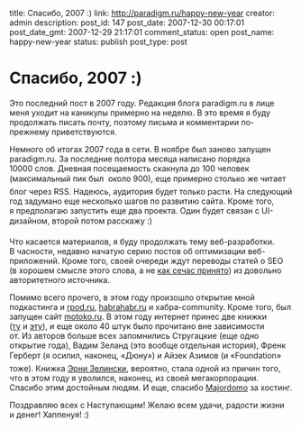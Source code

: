 title: Спасибо, 2007 :)
link: http://paradigm.ru/happy-new-year
creator: admin
description: 
post_id: 147
post_date: 2007-12-30 00:17:01
post_date_gmt: 2007-12-29 21:17:01
comment_status: open
post_name: happy-new-year
status: publish
post_type: post

# Спасибо, 2007 :)

Это последний пост в 2007 году. Редакция блога paradigm.ru в лице меня уходит на каникулы примерно на неделю. В это время я буду продолжать писать почту, поэтому письма и комментарии по-прежнему приветствуются.

Немного об итогах 2007 года в сети. В ноябре был заново запущен paradigm.ru. За последние полтора месяца написано порядка 10000 слов. Дневная посещаемость скакнула до 100 человек (максимальный пик был  около 900), еще примерно столько же читает блог через RSS. Надеюсь, аудитория будет только расти. На следующий год задумано еще несколько шагов по развитию сайта. Кроме того, я предполагаю запустить еще два проекта. Один будет связан с UI-дизайном, второй потом расскажу :)

Что касается материалов, я буду продолжать тему веб-разработки. В часности, недавно начатую серию постов об оптимизации веб-приложений. Кроме того, своей очереди ждут переводы статей о SEO (в хорошем смысле этого слова, а не [как сечас принято](http://www.paradigm.ru/2007/12/22/monetization-maniacs/)) из довольно авторитетного источника.

Помимо всего прочего, в этом году произошло открытие мной подкастинга и [rpod.ru](http://rpod.ru), [habrahabr.ru](http://habrahabr.ru) и хабра-community. Кроме того, был запущен сайт [motoko.ru](http://motoko.ru). В этом году интернет принес две книжки ([ту](http://b23.ru/c8x) и [эту](http://b23.ru/c8i)), и еще около 40 штук было прочитано вне зависимости от. Из авторов больше всех запомнились Стругацкие (еще одно открытие года), Вадим Зеланд (это вообще отдельная история), Френк Герберт (я осилил, наконец, «Дюну») и Айзек Азимов (и «Foundation»  тоже). Книжка [Эрни Зелински](http://b23.ru/c8u), вероятно, стала одной из причин того, что в этом году я уволился, наконец, из своей мегакорпорации. Спасибо этим достойным людям. И еще, спасибо [Majordomo](http://www.majordomo.ru/) за хостинг.

Поздравляю всех с Наступающим! Желаю всем удачи, радости жизни и денег! Хаппенуя! :)